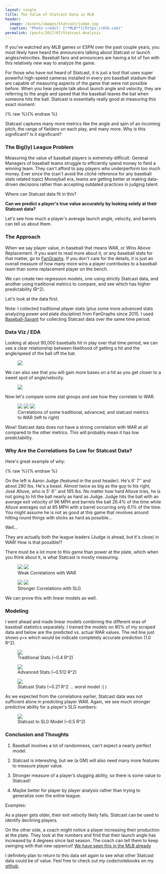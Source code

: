 ```yaml
---
layout: single
title: The Value of Statcast Data in MLB
header:
  image: /assets/images/Statcast/judge.jpg
  caption: "Photo credit: [**MLB**](https://mlb.com)"
permalink: /posts/2017/07/Statcast-Analysis
---
```


If you've watched any MLB games or ESPN over the past couple years, you most likely have heard the announcers talking about Statcast or launch angles/velocities. Baseball fans and announcers are having a lot of fun with this relatively new way to analyze the game.

For those who have not heard of Statcast, it is just a tool that uses super powerful high-speed cameras installed in every pro baseball stadium that are capable of measuring aspects of the game that were not possible before. When you hear people talk about launch angle and velocity, they are referring to the angle and speed that the baseball leaves the bat when someone hits the ball. Statcast is essentially really good at measuring this exact moment:

{% raw %}<img src="/assets/images/Statcast/cast.jpg" alt="" class="full">{% endraw %}


Statcast captures many more metrics like the angle and spin of an incoming pitch, the range of fielders on each play, and many more. Why is this significant? Is it significant?

### The Big(ly) League Problem

Measuring the value of baseball players is extremely difficult. General Managers of baseball teams struggle to efficiently spend money to field a winning team. They can't afford to pay players who underperform too much money. Ever since the (can't avoid the cliché reference for any baseball stats related topic) Moneyball era, teams are getting better at making data-driven decisions rather than accepting outdated practices in judging talent.

Where can Statcast data fit in this?

**Can we predict a player's true value accurately by looking solely at their Statcast data?**

Let's see how much a player's average launch angle, velocity, and barrels can tell us about them.

### The Approach

When we say player value, in baseball that means WAR, or Wins Above Replacement. If you want to read more about it, or any baseball stats for that matter, go to [FanGraphs](http://www.fangraphs.com/library/war/war-position-players/). If you don't care for the details, it is just an overall measure of how many more wins a player contributes to a baseball team than some replacement player on the bench.

We can create two regression models, one using strictly Statcast data, and another using traditional metrics to compare, and see which has higher predictability (R^2).

Let's look at the data first.

Note: I collected traditional player stats (plus some more advanced stats analyzing power and plate discipline) from FanGraphs since 2015. I used [Baseball-Savant](https://baseballsavant.mlb.com/) for collecting Statcast data over the same time period.

### Data Viz / EDA

Looking at about 90,000 baseballs hit in play over that time period, we can see a clear relationship between likelihood of getting a hit and the angle/speed of the ball off the bat.

<figure>
  <a href="/assets/images/Statcast/heat.png"><img src="/assets/images/Statcast/heat.png"></a>
</figure>

We can also see that you will gain more bases on a hit as you get closer to a sweet spot of angle/velocity.

<figure>
  <a href="/assets/images/Statcast/scatter.png"><img src="/assets/images/Statcast/scatter.png"></a>
</figure>

Now let's compare some stat groups and see how they correlate to WAR.

<figure class="third">
    <a href="/assets/images/Statcast/traditional_corr.png"><img src="/assets/images/Statcast/traditional_corr.png"></a>
    <a href="/assets/images/Statcast/adv_corr.png"><img src="/assets/images/Statcast/adv_corr.png"></a>
    <a href="/assets/images/Statcast/statcast_corr.png"><img src="/assets/images/Statcast/statcast_corr.png"></a>
    <figcaption>Correlations of some traditional, advanced, and statcast metrics to WAR (left to right)</figcaption>
</figure>

Wow! Statcast data does not have a strong correlation with WAR at all compared to the other metrics. This will probably mean it has low predictability.

### Why Are the Correlations So Low for Statcast Data?

Here's great example of why:

{% raw %}<img src="/assets/images/Statcast/judge_altuve.jpg" alt="" class="full">{% endraw %}

On the left is Aaron Judge (featured in the post header). He's 6' 7'' and about 280 lbs. He's a beast. Almost twice as big as the guy to his right, José Altuve, who is 5' 6'' and 165 lbs. No matter how hard Altuve tries, he is not going to hit the ball nearly as hard as Judge. Judge hits the ball with an average exit velocity of 96 MPH and barrels the ball 26.4% of the time while Altuve averages out at 85 MPH with a barrel occurring only 6.1% of the time. You might assume he is not as good at this game that revolves around hitting round things with sticks as hard as possible...

Well...

They are actually both the league leaders (Judge is ahead, but it's close) in WAR! How is that possible!?

There must be a lot more to this game than power at the plate, which when you think about it, is what Statcast is mostly measuring.

<figure class="half">
    <a href="/assets/images/Statcast/war_speed.png"><img src="/assets/images/Statcast/war_speed.png"></a>
    <a href="/assets/images/Statcast/war_angle.png"><img src="/assets/images/Statcast/war_angle.png"></a>
    <figcaption>Weak Correlations with WAR</figcaption>
</figure>

<figure class="half">
    <a href="/assets/images/Statcast/slg_speed.png"><img src="/assets/images/Statcast/slg_speed.png"></a>
    <a href="/assets/images/Statcast/slg_angle.png"><img src="/assets/images/Statcast/slg_angle.png"></a>
    <figcaption>Stronger Correlations with SLG</figcaption>
</figure>

We can prove this with linear models as well.

### Modeling

I went ahead and made linear models combining the different eras of baseball statistics separately. I trained the models on 80% of my scraped data and below are the predicted vs. actual WAR values. The red line just shows y=x which would be indicate completely accurate prediction (1.0 R^2).  

<figure>
  <a href="/assets/images/Statcast/trad_model.png"><img src="/assets/images/Statcast/trad_model.png"></a>
  <figcaption>Traditional Stats (~0.4 R^2)</figcaption>
</figure>

<figure>
  <a href="/assets/images/Statcast/adv_model.png"><img src="/assets/images/Statcast/adv_model.png"></a>
  <figcaption>Advanced Stats (~0.512 R^2)</figcaption>
</figure>

<figure>
  <a href="/assets/images/Statcast/cast_war_model.png"><img src="/assets/images/Statcast/cast_war_model.png"></a>
  <figcaption>Statcast Stats (~0.21 R^2 ... worst model :( ) </figcaption>
</figure>

As we expected from the correlations earlier, Statcast data was not sufficient alone in predicting player WAR. Again, we see much stronger predictive ability for a player's SLG numbers:

<figure>
  <a href="/assets/images/Statcast/slg_model.png"><img src="/assets/images/Statcast/slg_model.png"></a>
  <figcaption>Statcast to SLG Model (~0.5 R^2) </figcaption>
</figure>

### Conclusion and Thoughts

1) Baseball involves a lot of randomness, can’t expect a nearly perfect model.

2) Statcast is interesting, but we (a GM) will also need many more features to measure player value.

3) Stronger measure of a player’s slugging ability, so there is some value to Statcast!

4) Maybe better for player by player analysis rather than trying to generalize over the entire league.

Examples:

As a player gets older, their exit velocity likely falls. Statcast can be used to identify declining players.

On the other side, a coach might notice a player increasing their production at the plate. They look at the numbers and find that their launch angle has increased by 4 degrees since last season. The coach can tell them to keep swinging with that new uppercut! [We have seen this in the MLB already](https://www.washingtonpost.com/graphics/sports/mlb-launch-angles-story/?utm_term=.fa8002e91eff)

I definitely plan to return to this data set again to see what other Statcast data could be of value. Feel free to check out my code/notebooks on my [github](https://github.com/maielld1/Metis-Projects/tree/master/Statcast%20Project).
